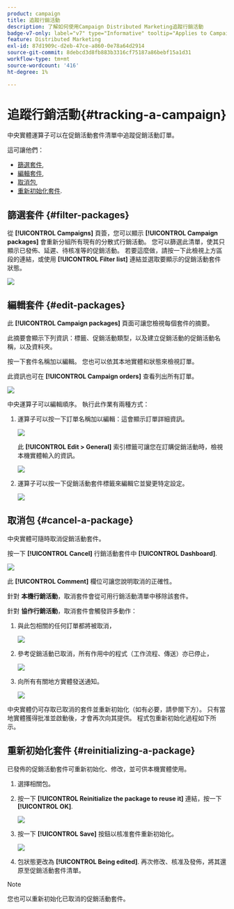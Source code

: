 ```yaml
---
product: campaign
title: 追蹤行銷活動
description: 了解如何使用Campaign Distributed Marketing追蹤行銷活動
badge-v7-only: label="v7" type="Informative" tooltip="Applies to Campaign Classic v7 only"
feature: Distributed Marketing
exl-id: 87d1909c-d2eb-47ce-a860-0e78a64d2914
source-git-commit: 8debcd3d8fb883b3316cf75187a86bebf15a1d31
workflow-type: tm+mt
source-wordcount: '416'
ht-degree: 1%

---
```


# 追蹤行銷活動{#tracking-a-campaign}



中央實體運算子可以在促銷活動套件清單中追蹤促銷活動訂單。

這可讓他們：

* [篩選套件](#filter-packages),
* [編輯套件](#edit-packages),
* [取消包](#cancel-a-package),
* [重新初始化套件](#reinitializing-a-package).

## 篩選套件 {#filter-packages}

從 **[!UICONTROL Campaigns]** 頁簽，您可以顯示 **[!UICONTROL Campaign packages]** 會重新分組所有現有的分散式行銷活動。 您可以篩選此清單，使其只顯示已發佈、延遲、待核准等的促銷活動。 若要這麼做，請按一下此檢視上方區段的連結，或使用 **[!UICONTROL Filter list]** 連結並選取要顯示的促銷活動套件狀態。

![](assets/mkg_dist_catalog_filter.png)

## 編輯套件 {#edit-packages}

此 **[!UICONTROL Campaign packages]** 頁面可讓您檢視每個套件的摘要。

此摘要會顯示下列資訊：標籤、促銷活動類型，以及建立促銷活動的促銷活動名稱，以及資料夾。

按一下套件名稱加以編輯。 您也可以依其本地實體和狀態來檢視訂單。

此資訊也可在 **[!UICONTROL Campaign orders]** 查看列出所有訂單。

![](assets/mkg_dist_catalog_op_command_details.png)

中央運算子可以編輯順序。 執行此作業有兩種方式：

1. 運算子可以按一下訂單名稱加以編輯：這會顯示訂單詳細資訊。

   ![](assets/mkg_dist_catalog_op_command_edit1.png)

   此 **[!UICONTROL Edit > General]** 索引標籤可讓您在訂購促銷活動時，檢視本機實體輸入的資訊。

   ![](assets/mkg_dist_catalog_op_command_edit1a.png)

1. 運算子可以按一下促銷活動套件標籤來編輯它並變更特定設定。

   ![](assets/mkg_dist_catalog_op_command_edit2.png)

## 取消包 {#cancel-a-package}

中央實體可隨時取消促銷活動套件。

按一下 **[!UICONTROL Cancel]** 行銷活動套件中 **[!UICONTROL Dashboard]**.

![](assets/mkg_dist_cancel_op_from_dashboard.png)

此 **[!UICONTROL Comment]** 欄位可讓您說明取消的正確性。

針對 **本機行銷活動**，取消套件會從可用行銷活動清單中移除該套件。

針對 **協作行銷活動**，取消套件會觸發許多動作：

1. 與此包相關的任何訂單都將被取消，

   ![](assets/mkg_dist_mutual_op_cancelled.png)

1. 參考促銷活動已取消，所有作用中的程式（工作流程、傳送）亦已停止，

   ![](assets/mkg_dist_mutual_op_cancelled1.png)

1. 向所有有關地方實體發送通知。

   ![](assets/mkg_dist_mutual_op_cancelled2.png)

中央實體仍可存取已取消的套件並重新初始化（如有必要，請參閱下方）。 只有當地實體獲得批准並啟動後，才會再次向其提供。 程式包重新初始化過程如下所示。

## 重新初始化套件 {#reinitializing-a-package}

已發佈的促銷活動套件可重新初始化、修改，並可供本機實體使用。

1. 選擇相關包。
1. 按一下 **[!UICONTROL Reinitialize the package to reuse it]** 連結，按一下 **[!UICONTROL OK]**.

   ![](assets/mkg_dist_mutual_op_reinit.png)

1. 按一下 **[!UICONTROL Save]** 按鈕以核准套件重新初始化。

   ![](assets/mkg_dist_mutual_op_reinit2.png)

1. 包狀態更改為 **[!UICONTROL Being edited]**. 再次修改、核准及發佈，將其還原至促銷活動套件清單。

>[!NOTE]
>
>您也可以重新初始化已取消的促銷活動套件。
